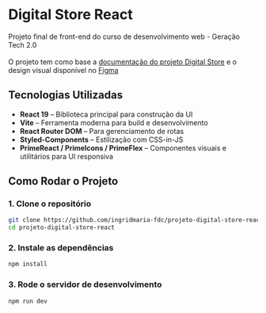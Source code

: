 # Digital Store React

Projeto final de front-end do curso de desenvolvimento web - Geração Tech 2.0<br><br>
O projeto tem como base a [documentação do projeto Digital Store](https://github.com/digitalcollegebr/projeto-digital-store) e o design visual disponível no [Figma](https://www.figma.com/design/cfb4F7ZXMFQmvmTn3PKI4z/DRIP-STORE---DIGITAL-COLLEGE?node-id=22-30)

## Tecnologias Utilizadas

- **React 19** – Biblioteca principal para construção da UI  
- **Vite** – Ferramenta moderna para build e desenvolvimento  
- **React Router DOM** – Para gerenciamento de rotas  
- **Styled-Components** – Estilização com CSS-in-JS  
- **PrimeReact / PrimeIcons / PrimeFlex** – Componentes visuais e utilitários para UI responsiva  

## Como Rodar o Projeto

### 1. Clone o repositório
```bash
git clone https://github.com/ingridmaria-fdc/projeto-digital-store-react.git
cd projeto-digital-store-react
```
### 2. Instale as dependências
```bash
npm install
```
### 3. Rode o servidor de desenvolvimento
```bash
npm run dev
```
